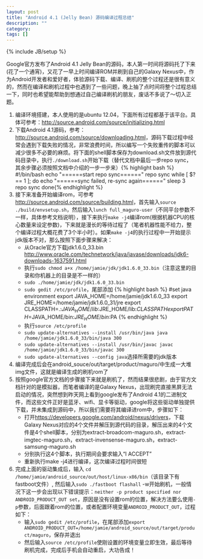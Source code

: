 ```yaml
---
layout: post
title: "Android 4.1 (Jelly Bean) 源码编译过程总结"
description: ""
category: 
tags: []
---
```

{% include JB/setup %}

Google官方发布了Android 4.1 Jelly Bean的源码，本人第一时间将源码托了下来(花了一个通宵)，又花了一早上时间编译ROM并刷到自己的Galaxy Nexus中，作为Android开发者和爱好者，体验源码下载、编译、刷机的整个过程还是很有意义的，然而在编译和刷机过程中也遇到了一些问题，晚上抽了点时间将整个过程总结一下，同时也希望能帮助到想通过自己编译刷机的朋友，废话不多说了～切入正题。

1. 编译环境搭建，本人使用的是ubuntu 12.04，下面所有过程都基于该平台。具体可参考：<http://source.android.com/source/initializing.html>
2. 下载Android 4.1源码，参考：<http://source.android.com/source/downloading.html>，源码下载过程中经常会遇到下载失败的情况，非常浪费时间，所以编写一个失败重传的脚本可以减少很多不必要的麻烦。将下面的shell脚本保存为download.sh文件放到源代码目录中，执行`./download.sh`开始下载（替代文档中最后一步repo sync，其余步骤必须按照文档中介绍的一步一步来）{% highlight bash %}
#!/bin/bash
echo "======start repo sync======"
repo sync
while [ $? == 1 ]; do
echo "======sync failed, re-sync again======"
sleep 3
repo sync
done{% endhighlight %}
3. 接下来准备开始编译rom，可参考<http://source.android.com/source/building.html>，首先输入`source ./build/envsetup.sh`，然后输入`lunch full_maguro-user`（不同平台参数不一样，具体参考文档说明），接下来执行`make -j4`编译rom(根据机器CPU的核心数量来设定参数)，下来就是漫长的等待过程了（笔者机器性能不给力，整个编译过程大概花费了3个半小时）。如果`make -j4`的执行过程中一开始提示jdk版本不对，那么按照下面步骤来解决：
	* 从Oracle官方下载jdk1.6.0_33.bin <http://www.oracle.com/technetwork/java/javase/downloads/jdk6-downloads-1637591.html>
	* 执行`sudo chmod a+x /home/jamie/jdk/jdk1.6.0_33.bin`（注意这里的目录和你机器上的目录是不一样的）
	* `sudo ./home/jamie/jdk/jdk1.6.0_33.bin`
	* `sudo gedit /etc/profile`，尾部添加 
	{% highlight bash %}
#set java environment
	export JAVA_HOME=/home/jamie/jdk1.6.0_33
	export JRE_HOME=/home/jamie/jdk1.6.0_31/jre
	export CLASSPATH=.:$JAVA_HOME/lib:$JRE_HOME/lib:$CLASSPATH
	export PATH=$JAVA_HOME/bin:$JRE_HOME/bin:$PA {% endhighlight %}
 	* 执行`source /etc/profile`
 	* `sudo update-alternatives --install /usr/bin/java java /home/jamie/jdk1.6.0_33/bin/java 300`
 	* `sudo update-alternatives --install /usr/bin/javac javac /home/jamie/jdk1.6.0_33/bin/javac 300`
 	* `sudo update-alternatives --config java`选择所需要的jdk版本
4. 编译完成后会在android_souce/out/target/product/maguro/中生成一大堆img文件，这就是编译生成的刷机rom了
5. 按照google官方文档的步骤接下来就是刷机了，然而结果很悲剧，由于官方文档针对的是模拟器，而笔者编译的是Galaxy Nexus，出现刷完直接黑屏无法启动的情况，突然想到昨天网上看到google发布了Android 4.1的二进制文件，而这些文件正好是蓝牙、wifi、显卡等驱动，google将这些驱动单独提供下载，并未集成到源码中，所以我们需要将其编译进rom中，步骤如下：
	* 打开<https://developers.google.com/android/nexus/drivers>，下载Galaxy Nexus对应的4个文件并解压到源代码的目录，解压出来的4个文件是4个shell脚本，分别为extract-broadcom-maguro.sh，extract-imgtec-maguro.sh，extract-invensense-maguro.sh，extract-samsung-maguro.sh 
	* 分别执行这4个脚本，执行期间会要求输入“I ACCEPT”  
	* 重新执行make -j4进行编译，这次编译过程时间很短
6. 完成上面的驱动集成后，输入 `cd /home/jamie/android_source/out/host/linux-x86/bin`（该目录下有fastboot文件）, 然后输入`sudo ./fastboot flashall` -w开始刷机，一般情况下这一步会出现以下错误提示：`neither -p product specified nor ANDROID_PRODUCT_OUT set`，原因是没有设置rom的位置，解决方法要么使用`-p`参数，后面跟着rom的位置，或者配置环境变量`ANDROID_PRODUCT_OUT`，过程如下：
	* 输入`sudo gedit /etc/profile`，在尾部添加`export ANDROID_PRODUCT_OUT=/home/jamie/android_source/out/target/product/maguro`，保存并退出
	* 然后输入`source /etc/profile`使刚设置的环境变量立即生效，最后等待刷机完成，完成后手机会自动重启，大功告成！


